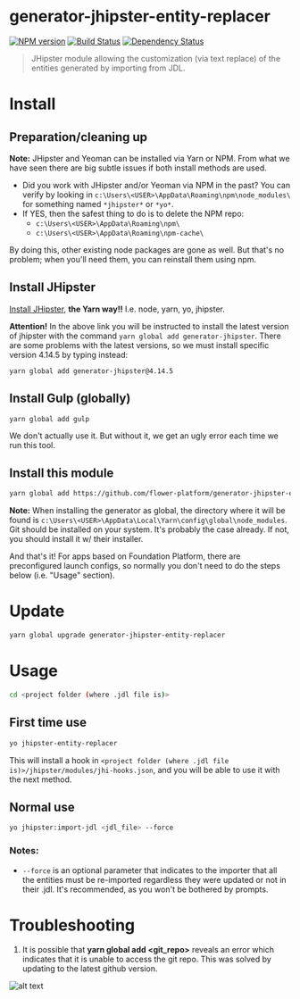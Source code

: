 # generator-jhipster-entity-replacer
[![NPM version][npm-image]][npm-url] [![Build Status][travis-image]][travis-url] [![Dependency Status][daviddm-image]][daviddm-url]
> JHipster module allowing the customization (via text replace) of the entities generated by importing from JDL.

# Install

## Preparation/cleaning up

**Note:**
JHipster and Yeoman can be installed via Yarn or NPM. From what we have seen there are big subtle issues if both install methods are used. 

* Did you work with JHipster and/or Yeoman via NPM in the past? You can verify by looking in ``c:\Users\<USER>\AppData\Roaming\npm\node_modules\`` for something named ``*jhipster*`` or ``*yo*``.
* If YES, then the safest thing to do is to delete the NPM repo: 
  * ``c:\Users\<USER>\AppData\Roaming\npm\``
  * ``c:\Users\<USER>\AppData\Roaming\npm-cache\``
  
By doing this, other existing node packages are gone as well. But that's no problem; when you'll need them, you can reinstall them using npm. 

## Install JHipster

[Install JHipster](https://jhipster.github.io/installation.html), **the Yarn way!!** I.e. node, yarn, yo, jhipster.

**Attention!** 
In the above link you will be instructed to install the latest version of jhipster with the command `yarn global add generator-jhipster`. There are some problems with the latest versions, so we must install specific version 4.14.5 by typing instead:

```
yarn global add generator-jhipster@4.14.5
```


## Install Gulp (globally)

```
yarn global add gulp
```

We don't actually use it. But without it, we get an ugly error each time we run this tool.

## Install this module

```bash
yarn global add https://github.com/flower-platform/generator-jhipster-entity-replacer
```
**Note:**
When installing the generator as global, the directory where it will be found is ``c:\Users\<USER>\AppData\Local\Yarn\config\global\node_modules``. Git should be installed on your system. It's probably the case already. If not, you should install it w/ their installer.

And that's it! For apps based on Foundation Platform, there are preconfigured launch configs, so normally you don't need to do the steps below (i.e. "Usage" section). 

# Update

```bash
yarn global upgrade generator-jhipster-entity-replacer
```

# Usage
```bash
cd <project folder (where .jdl file is)>
```
## First time use
```bash
yo jhipster-entity-replacer
```
This will install a hook in ``<project folder (where .jdl file is)>/jhipster/modules/jhi-hooks.json``, and you will be able to use it with the next method.

## Normal use
```bash
yo jhipster:import-jdl <jdl_file> --force
```
### Notes:

- ``--force`` is an optional parameter that indicates to the importer that all the entities must be re-imported regardless they were updated or not in their .jdl. It's recommended, as you won't be bothered by prompts.

# Troubleshooting

1) It is possible that **yarn global add <git_repo>** reveals an error which indicates that it is unable to access the git repo.
This was solved by updating to the latest github version.

![alt text](https://user-images.githubusercontent.com/8615775/50286069-e237e500-0466-11e9-9bd2-fe0883d9537b.png)





[npm-image]: https://img.shields.io/npm/v/generator-jhipster-entity-replacer.svg
[npm-url]: https://npmjs.org/package/generator-jhipster-entity-replacer
[travis-image]: https://travis-ci.org/entity/generator-jhipster-entity-replacer.svg?branch=master
[travis-url]: https://travis-ci.org/entity/generator-jhipster-entity-replacer
[daviddm-image]: https://david-dm.org/entity/generator-jhipster-entity-replacer.svg?theme=shields.io
[daviddm-url]: https://david-dm.org/entity/generator-jhipster-entity-replacer
